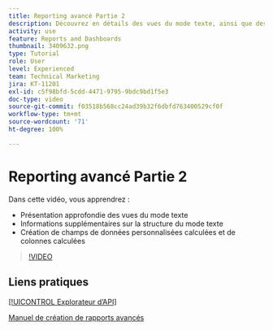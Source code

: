 ```yaml
---
title: Reporting avancé Partie 2
description: Découvrez en détails des vues du mode texte, ainsi que des informations supplémentaires sur la structure du mode texte, les données personnalisées calculées et les colonnes calculées.
activity: use
feature: Reports and Dashboards
thumbnail: 3409632.png
type: Tutorial
role: User
level: Experienced
team: Technical Marketing
jira: KT-11201
exl-id: c5f98bfd-5cdd-4471-9795-9bdc9bd1f5e3
doc-type: video
source-git-commit: f03518b568cc24ad39b32f6dbfd763400529cf0f
workflow-type: tm+mt
source-wordcount: '71'
ht-degree: 100%

---
```


# Reporting avancé Partie 2

Dans cette vidéo, vous apprendrez :

* Présentation approfondie des vues du mode texte
* Informations supplémentaires sur la structure du mode texte
* Création de champs de données personnalisées calculées et de colonnes calculées

>[!VIDEO](https://video.tv.adobe.com/v/3409634/?quality=12&learn=on&enablevpops)

## Liens pratiques

[[!UICONTROL Explorateur d’API]](https://developer.adobe.com/workfront/api-explorer/)

[Manuel de création de rapports avancés](/help/assets/advanced-reporting-manual.pdf)
